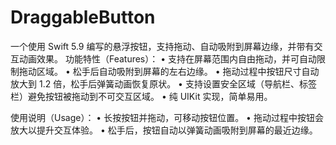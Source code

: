 # DraggableButton
一个使用 Swift 5.9 编写的悬浮按钮，支持拖动、自动吸附到屏幕边缘，并带有交互动画效果。
功能特性（Features）：
	•	支持在屏幕范围内自由拖动，并可自动限制拖动区域。
	•	松手后自动吸附到屏幕的左右边缘。
	•	拖动过程中按钮尺寸自动放大到 1.2 倍，松手后弹簧动画恢复原状。
	•	支持设置安全区域（导航栏、标签栏）避免按钮被拖动到不可交互区域。
	•	纯 UIKit 实现，简单易用。

使用说明（Usage）：
	•	长按按钮并拖动，可移动按钮位置。
	•	拖动过程中按钮会放大以提升交互体验。
	•	松手后，按钮自动以弹簧动画吸附到屏幕的最近边缘。
